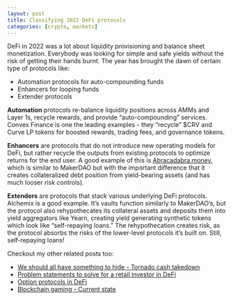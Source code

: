 ```yaml
---
layout: post
title: Classifying 2022 DeFi protocols
categories: [crypto, markets]
---
```


DeFi in 2022 was a lot about liquidity provisioning and balance sheet monetization. Everybody was looking for simple and safe yields without the risk of getting their hands burnt. The year has brought the dawn of certain type of protocols like: 

- Automation protocols for auto-compounding funds
- Enhancers for looping funds  
- Extender protocols

**Automation** protocols re-balance liquidity positions across AMMs and Layer 1s, recycle rewards, and provide “auto-compounding” services. Convex Finance is one the leading examples - they “recycle” $CRV and Curve LP tokens for boosted rewards, trading fees, and governance tokens.

**Enhancers** are protocols that do not introduce new operating models for DeFi, but rather recycle the outputs from existing protocols to optimize returns for the end user. A good example of this is [Abracadabra.money](https://abracadabra.money/), which is similar to MakerDAO but with the important difference that it creates collateralized debt position from yield-bearing assets (and has much looser risk controls).

**Extenders** are protocols that stack various underlying DeFi protocols. Alchemix is a good example. It’s
vaults function similarly to MakerDAO’s, but the protocol also rehypothecates its collateral assets and
deposits them into yield aggregators like Yearn, creating yield generating synthetic tokens which look like “self-repaying loans.” The rehypothecation creates risk, as the protocol absorbs the risks of the lower-level protocols it’s built on. Still, self-repaying loans!

Checkout my other related posts too: 

- [We should all have something to hide - Tornado cash takedown](https://rnikhil.com/2022/08/09/tornado-cash-block.html)
- [Problem statements to solve for a retail investor in DeFi](https://rnikhil.com/2022/08/28/defi-user-journey.html)
- [Option protocols in DeFi](https://rnikhil.com/2022/08/15/defi-derivatives.html)
- [Blockchain gaming - Current state](https://rnikhil.com/2022/06/27/web3-gaming.html)